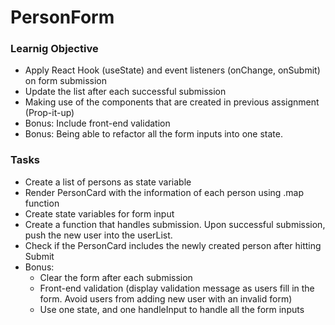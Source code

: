 # PersonForm
### Learnig Objective
- Apply React Hook (useState) and event listeners (onChange, onSubmit) on form submission 
- Update the list after each successful submission 
- Making use of the components that are created in previous assignment (Prop-it-up)
- Bonus: Include front-end validation 
- Bonus: Being able to refactor all the form inputs into one state. 

### Tasks
- Create a list of persons as state variable
- Render PersonCard with the information of each person using .map function
- Create state variables for form input 
- Create a function that handles submission. Upon successful submission, push the new user into the userList. 
- Check if the PersonCard includes the newly created person after hitting Submit
- Bonus: 
  - Clear the form after each submission
  - Front-end validation (display validation message as users fill in the form. Avoid users from adding new user with an invalid form)
  - Use one state, and one handleInput to handle all the form inputs